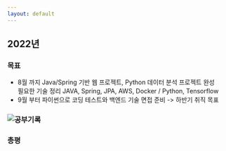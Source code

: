 ```yaml
---
layout: default
---
```

## 2022년
### 목표
* 8월 까지 Java/Spring 기반 웹 프로젝트, Python 데이터 분석 프로젝트 완성  
필요한 기술 정리 JAVA, Spring, JPA, AWS, Docker / Python, Tensorflow
* 9월 부터 파이썬으로 코딩 테스트와 백엔드 기술 면접 준비 -> 하반기 취직 목표  
### ![공부기록](https://www.notion.so/2022-57e2370f3b4c4c29b6c463fa7c2c2fc6)
### 총평
